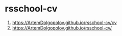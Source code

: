 # rsschool-cv
1. https://ArtemDolgopolov.github.io/rsschool-cv/cv
2. https://ArtemDolgopolov.github.io/rsschool-cv/

